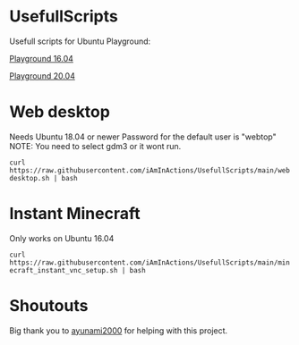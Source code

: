 # UsefullScripts

Usefull scripts for Ubuntu Playground:

[Playground 16.04](https://www.katacoda.com/courses/ubuntu/playground)

[Playground 20.04](https://www.katacoda.com/courses/ubuntu/playground2004)

# Web desktop
Needs Ubuntu 18.04 or newer
Password for the default user is "webtop"
NOTE: You need to select gdm3 or it wont run.

``
curl https://raw.githubusercontent.com/iAmInActions/UsefullScripts/main/webdesktop.sh | bash
``

# Instant Minecraft
Only works on Ubuntu 16.04

``
curl https://raw.githubusercontent.com/iAmInActions/UsefullScripts/main/minecraft_instant_vnc_setup.sh | bash
``

# Shoutouts
Big thank you to [ayunami2000](http://github.com/ayunami2000/) for helping with this project.

